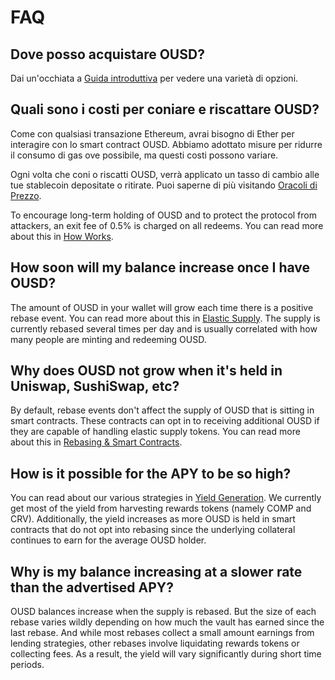 # FAQ

## Dove posso acquistare OUSD?

Dai un'occhiata a [Guida introduttiva](https://docs.ousd.com/getting-started) per vedere una varietà di opzioni.

## Quali sono i costi per coniare e riscattare OUSD?

Come con qualsiasi transazione Ethereum, avrai bisogno di Ether per interagire con lo smart contract OUSD. Abbiamo adottato misure per ridurre il consumo di gas ove possibile, ma questi costi possono variare.

Ogni volta che coni o riscatti OUSD, verrà applicato un tasso di cambio alle tue stablecoin depositate o ritirate. Puoi saperne di più visitando [Oracoli di Prezzo](https://docs.ousd.com/core-concepts/price-oracles).

To encourage long-term holding of OUSD and to protect the protocol from attackers, an exit fee of 0.5% is charged on all redeems. You can read more about this in [How Works](https://docs.ousd.com/how-it-works).

## How soon will my balance increase once I have OUSD?

The amount of OUSD in your wallet will grow each time there is a positive rebase event. You can read more about this in [Elastic Supply](https://docs.ousd.com/core-concepts/elastic-supply). The supply is currently rebased several times per day and is usually correlated with how many people are minting and redeeming OUSD.

## Why does OUSD not grow when it's held in Uniswap, SushiSwap, etc?

By default, rebase events don't affect the supply of OUSD that is sitting in smart contracts. These contracts can opt in to receiving additional OUSD if they are capable of handling elastic supply tokens. You can read more about this in [Rebasing & Smart Contracts](https://docs.ousd.com/core-concepts/elastic-supply/rebasing-and-smart-contracts).

## How is it possible for the APY to be so high?

You can read about our various strategies in [Yield Generation](https://docs.ousd.com/core-concepts/yield-generation). We currently get most of the yield from harvesting rewards tokens \(namely COMP and CRV\). Additionally, the yield increases as more OUSD is held in smart contracts that do not opt into rebasing since the underlying collateral continues to earn for the average OUSD holder.

## Why is my balance increasing at a slower rate than the advertised APY?

OUSD balances increase when the supply is rebased. But the size of each rebase varies wildly depending on how much the vault has earned since the last rebase. And while most rebases collect a small amount earnings from lending strategies, other rebases involve liquidating rewards tokens or collecting fees. As a result, the yield will vary significantly during short time periods.

